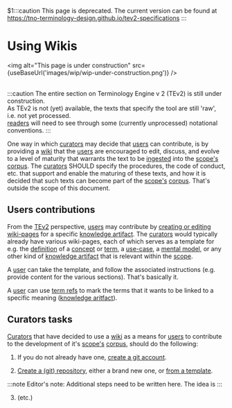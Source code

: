 $1:::caution
This page is deprecated. The current version can be found at https://tno-terminology-design.github.io/tev2-specifications
:::


# Using Wikis

<img
  alt="This page is under construction"
  src={useBaseUrl('images/wip/wip-under-construction.png')}
/><br/><br/>

:::caution
The entire section on Terminology Engine v 2 (TEv2) is still under construction.<br/>
As TEv2 is not (yet) available, the texts that specify the tool are still 'raw', i.e. not yet processed.<br/>[readers](@) will need to see through some (currently unprocessed) notational conventions.
:::

One way in which [curators](@) may decide that [users](@) can contribute, is by providing a [wiki](https://en.wikipedia.org/wiki/Wiki) that the [users](@) are encouraged to edit, discuss, and evolve to a level of maturity that warrants the text to be [ingested](@) into the [scope's](@) [corpus](@). The [curators](@) SHOULD specify the procedures, the code of conduct, etc. that support and enable the maturing of these texts, and how it is decided that such texts can become part of the [scope's](@) [corpus](@). That's outside the scope of this document.

## Users contributions

From the [TEv2](@) perspective, [users](@) may contribute by [creating or editing wiki-pages](https://docs.github.com/en/communities/documenting-your-project-with-wikis/adding-or-editing-wiki-pages) for a specific [knowledge artifact](@). The [curators](@) would typically already have various wiki-pages, each of which serves as a template for e.g. the [definition](@) of a [concept](@) or [term](@), a [use-case](@), a [mental model](@), or any other kind of [knowledge artifact](@) that is relevant within the [scope](@).

A [user](@) can take the template, and follow the associated instructions (e.g. provide content for the various sections). That's basically it.

A [user](@) can use [term refs](@) to mark the terms that it wants to be linked to a specific meaning ([knowledge aritfact](@)).

## Curators tasks

[Curators](@) that have decided to use a [wiki](https://en.wikipedia.org/wiki/Wiki) as a means for [users](@) to contribute to the development of it's [scope's](@) [corpus](@), should do the following:

1. If you do not already have one, [create a git account](https://docs.github.com/en/get-started/signing-up-for-github/signing-up-for-a-new-github-account).

2. [Create a (git) repository](https://docs.github.com/en/get-started/quickstart/create-a-repo), either a brand new one, or [from a template](https://docs.github.com/en/repositories/creating-and-managing-repositories/creating-a-repository-from-a-template).

:::note Editor's note:
Additional steps need to be written here.
The idea is
:::

3. (etc.)